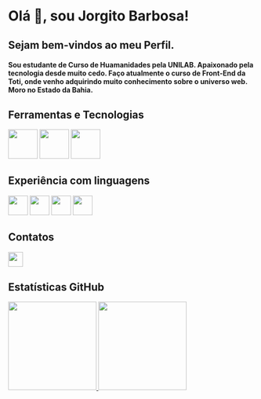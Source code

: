 # Olá 👋, sou Jorgito Barbosa!
## Sejam bem-vindos ao meu Perfil.

#### Sou estudante de Curso de Huamanidades pela UNILAB. Apaixonado pela tecnologia desde muito cedo. Faço atualmente o curso de Front-End da Toti, onde venho adquirindo muito conhecimento sobre o universo web. Moro no Estado da Bahia. 

## Ferramentas e Tecnologias

<img loading= "lazy" src="https://cdn.jsdelivr.net/gh/devicons/devicon@latest/icons/github/github-original-wordmark.svg" width="60"> <img src="https://cdn.jsdelivr.net/gh/devicons/devicon@latest/icons/vscode/vscode-original.svg" width="60"> <img src="https://cdn.jsdelivr.net/gh/devicons/devicon@latest/icons/vercel/vercel-line-wordmark.svg" width= "60">
## Experiência com linguagens
<img src="https://cdn.jsdelivr.net/gh/devicons/devicon@latest/icons/html5/html5-original-wordmark.svg" width ="40"> <img src="https://cdn.jsdelivr.net/gh/devicons/devicon@latest/icons/css3/css3-original-wordmark.svg" width="40"> <img src="https://cdn.jsdelivr.net/gh/devicons/devicon@latest/icons/javascript/javascript-original.svg" width="40"> <img src="https://cdn.jsdelivr.net/gh/devicons/devicon@latest/icons/react/react-original-wordmark.svg" width="40">
## Contatos
<a href="https://www.linkedin.com/in/jorgito-barbosa/" target="blank"><img src="https://cdn.jsdelivr.net/gh/devicons/devicon@latest/icons/linkedin/linkedin-original.svg" width="30"><a/>
## Estatísticas GitHub
<div>
<a href="https://github.com/Jorgitobarbosa">
<img loading="lazy" height="180em" src="https://github-readme-stats.vercel.app/api/top-langs/?username=Jorgitobarbosa&layout=compact&langs_count=7&theme=dracula"/>
<img loading="lazy" height="180em" src="https://github-readme-stats.vercel.app/api?username=Jorgitobarbosa&show_icons=true&theme=dracula&include_all_commits=true&count_private=true"/>
</div>
